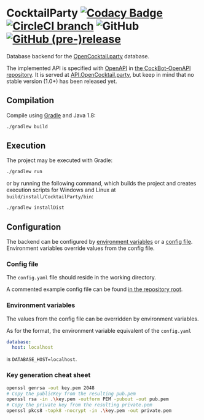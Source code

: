 # CocktailParty [![Codacy Badge](https://api.codacy.com/project/badge/Grade/43614b273148471fa846c5b6bfc15c5d)](https://www.codacy.com/app/OpenAlcoholics/CocktailParty?utm_source=github.com&amp;utm_medium=referral&amp;utm_content=OpenAlcoholics/CocktailParty&amp;utm_campaign=Badge_Grade) [![CircleCI branch](https://img.shields.io/circleci/project/github/OpenAlcoholics/CocktailParty/develop.svg)](https://github.com/OpenAlcoholics/CocktailParty) ![GitHub](https://img.shields.io/github/license/OpenAlcoholics/CocktailParty.svg) [![GitHub (pre-)release](https://img.shields.io/github/release/OpenAlcoholics/CocktailParty/all.svg)](https://github.com/OpenAlcoholics/CocktailParty/releases)

Database backend for the [OpenCocktail.party](http://OpenCocktail.party) database.

The implemented API is specified with [OpenAPI](https://www.openapis.org/) in
[the CockBot-OpenAPI repository](../CockBot-OpenAPI/OpenCocktail.yaml).
It is served at [API.OpenCocktail.party](https://api.OpenCocktail.party),
but keep in mind that no stable version (1.0+) has been released yet.

## Compilation

Compile using [Gradle](https://gradle.org/) and Java 1.8:

```bash
./gradlew build
```

## Execution

The project may be executed with Gradle:

```bash
./gradlew run
```

or by running the following command, which builds the project and creates execution
scripts for Windows and Linux at `build/install/CocktailParty/bin`:

```bash
./gradlew installDist
```

## Configuration

The backend can be configured by [environment variables](#environment-variables) or
a [config file](#config-file). Environment variables override values from the config file.

### Config file

The `config.yaml` file should reside in the working directory.

A commented example config file can be found [in the repository root](config.example.yaml).

### Environment variables

The values from the config file can be overridden by environment variables.

As for the format, the environment variable equivalent of the `config.yaml`

```yaml
database:
  host: localhost
```

is `DATABASE_HOST=localhost`.

### Key generation cheat sheet

```bash
openssl genrsa -out key.pem 2048
# Copy the publicKey from the resulting pub.pem
openssl rsa -in .\key.pem -outform PEM -pubout -out pub.pem
# Copy the private key from the resulting private.pem
openssl pkcs8 -topk8 -nocrypt -in .\key.pem -out private.pem
```
